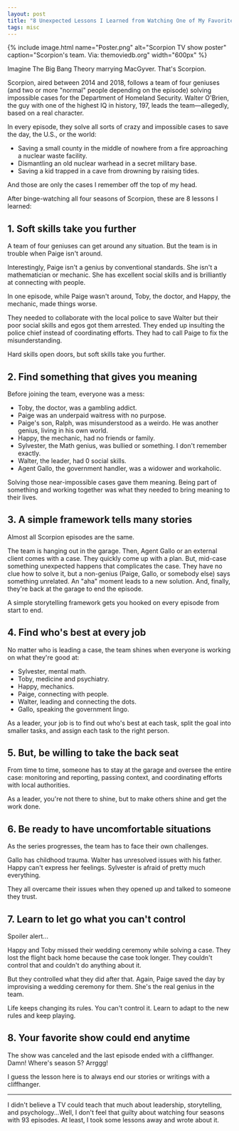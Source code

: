 ```yaml
---
layout: post
title: "8 Unexpected Lessons I Learned from Watching One of My Favorite TV Shows—Scorpion"
tags: misc
---
```


{% include image.html name="Poster.png" alt="Scorpion TV show poster" caption="Scorpion's team. Via: themoviedb.org" width="600px" %}

Imagine The Big Bang Theory marrying MacGyver. That's Scorpion.

Scorpion, aired between 2014 and 2018, follows a team of four geniuses (and two or more "normal" people depending on the episode) solving impossible cases for the Department of Homeland Security. Walter O'Brien, the guy with one of the highest IQ in history, 197, leads the team—allegedly, based on a real character.

In every episode, they solve all sorts of crazy and impossible cases to save the day, the U.S., or the world:
* Saving a small county in the middle of nowhere from a fire approaching a nuclear waste facility.
* Dismantling an old nuclear warhead in a secret military base.
* Saving a kid trapped in a cave from drowning by raising tides.

And those are only the cases I remember off the top of my head.

After binge-watching all four seasons of Scorpion, these are 8 lessons I learned:

## 1. Soft skills take you further

A team of four geniuses can get around any situation. But the team is in trouble when Paige isn't around.

Interestingly, Paige isn't a genius by conventional standards. She isn't a mathematician or mechanic. She has excellent social skills and is brilliantly at connecting with people.

In one episode, while Paige wasn't around, Toby, the doctor, and Happy, the mechanic, made things worse.

They needed to collaborate with the local police to save Walter but their poor social skills and egos got them arrested. They ended up insulting the police chief instead of coordinating efforts. They had to call Paige to fix the misunderstanding.

Hard skills open doors, but soft skills take you further.

## 2. Find something that gives you meaning

Before joining the team, everyone was a mess:

* Toby, the doctor, was a gambling addict.
* Paige was an underpaid waitress with no purpose.
* Paige's son, Ralph, was misunderstood as a weirdo. He was another genius, living in his own world.
* Happy, the mechanic, had no friends or family.
* Sylvester, the Math genius, was bullied or something. I don't remember exactly.
* Walter, the leader, had 0 social skills.
* Agent Gallo, the government handler, was a widower and workaholic.

Solving those near-impossible cases gave them meaning. Being part of something and working together was what they needed to bring meaning to their lives.

## 3. A simple framework tells many stories

Almost all Scorpion episodes are the same.

The team is hanging out in the garage. Then, Agent Gallo or an external client comes with a case. They quickly come up with a plan. But, mid-case something unexpected happens that complicates the case. They have no clue how to solve it, but a non-genius (Paige, Gallo, or somebody else) says something unrelated. An "aha" moment leads to a new solution. And, finally, they're back at the garage to end the episode.

A simple storytelling framework gets you hooked on every episode from start to end.

## 4. Find who's best at every job

No matter who is leading a case, the team shines when everyone is working on what they're good at:
* Sylvester, mental math.
* Toby, medicine and psychiatry.
* Happy, mechanics.
* Paige, connecting with people.
* Walter, leading and connecting the dots.
* Gallo, speaking the government lingo.

As a leader, your job is to find out who's best at each task, split the goal into smaller tasks, and assign each task to the right person.

## 5. But, be willing to take the back seat

From time to time, someone has to stay at the garage and oversee the entire case: monitoring and reporting, passing context, and coordinating efforts with local authorities.

As a leader, you're not there to shine, but to make others shine and get the work done.

## 6. Be ready to have uncomfortable situations

As the series progresses, the team has to face their own challenges.

Gallo has childhood trauma. Walter has unresolved issues with his father. Happy can't express her feelings. Sylvester is afraid of pretty much everything.

They all overcame their issues when they opened up and talked to someone they trust.

## 7. Learn to let go what you can't control

Spoiler alert...

Happy and Toby missed their wedding ceremony while solving a case. They lost the flight back home because the case took longer. They couldn't control that and couldn't do anything about it.

But they controlled what they did after that. Again, Paige saved the day by improvising a wedding ceremony for them. She's the real genius in the team.

Life keeps changing its rules. You can't control it. Learn to adapt to the new rules and keep playing.

## 8. Your favorite show could end anytime

The show was canceled and the last episode ended with a cliffhanger. Damn! Where's season 5? Arrggg!

I guess the lesson here is to always end our stories or writings with a cliffhanger.

***

I didn't believe a TV could teach that much about leadership, storytelling, and psychology...Well, I don't feel that guilty about watching four seasons with 93 episodes. At least, I took some lessons away and wrote about it.
